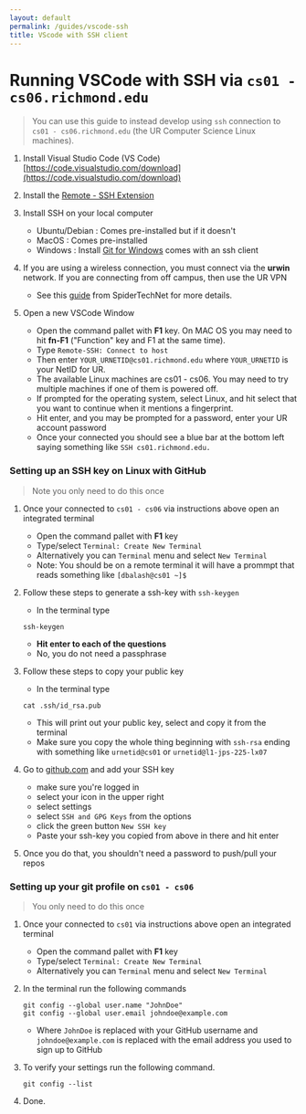 ```yaml
---
layout: default
permalink: /guides/vscode-ssh
title: VScode with SSH client
---
```


# Running VSCode with SSH via `cs01 - cs06.richmond.edu`

> You can use this guide to instead develop using `ssh` connection to `cs01 - cs06.richmond.edu` (the UR Computer Science Linux machines). 
>

1. Install Visual Studio Code (VS Code)
[https://code.visualstudio.com/download](https://code.visualstudio.com/download)

2. Install the [Remote - SSH Extension](https://marketplace.visualstudio.com/items?itemName=ms-vscode-remote.remote-ssh)

3. Install SSH on your local computer
   - Ubuntu/Debian : Comes pre-installed but if it doesn't
   - MacOS : Comes pre-installed
   - Windows : Install [Git for Windows](https://git-scm.com/download/win) comes with an ssh client

4. If you are using a wireless connection, you must connect via the **urwin** network.
   If you are connecting from off campus, then use the UR VPN
   - See this [guide](https://spidertechnet.richmond.edu/TDClient/1955/Portal/KB/ArticleDet?ID=93543) from SpiderTechNet for more details.

5. Open a new VSCode Window
   - Open the command pallet with **F1** key. On MAC OS you may need to hit **fn-F1** ("Function" key and F1 at the same time). 
   - Type `Remote-SSH: Connect to host`
   - Then enter `YOUR_URNETID@cs01.richmond.edu` where `YOUR_URNETID` is your NetID for UR. 
   - The available Linux machines are cs01 - cs06.  You may need to try multiple machines if one of them is powered off.
   - If prompted for the operating system, select Linux, and hit select that you want to continue when it mentions a fingerprint.
   - Hit enter, and you may be prompted for a password, enter your UR account password
   - Once your connected you should see a blue bar at the bottom left saying something like `SSH cs01.richmond.edu.`



### Setting up an SSH key on Linux with GitHub

> Note you only need to do this once

1. Once your connected to `cs01 - cs06` via instructions above open an integrated terminal
   - Open the command pallet with **F1** key
   - Type/select `Terminal: Create New Terminal` 
   - Alternatively you can `Terminal` menu and select `New Terminal`
   - Note:  You should be on a remote terminal it will have a prommpt that reads something like `[dbalash@cs01 ~]$`

2. Follow these steps to generate a ssh-key with `ssh-keygen`
   - In the terminal type
   ```
   ssh-keygen
   ```
   - **Hit enter to each of the questions**
   - No, you do not need a passphrase

3. Follow these steps to copy your public key
   - In the terminal type
   ```
   cat .ssh/id_rsa.pub
   ```
   - This will print out your public key, select and copy it from the terminal
   - Make sure you copy the whole thing beginning with `ssh-rsa` ending with something like `urnetid@cs01` or `urnetid@l1-jps-225-lx07`
  
4. Go to [github.com](github.com) and add your SSH key
   - make sure you're logged in
   - select your icon in the upper right
   - select settings
   - select `SSH and GPG Keys` from the options
   - click the green button `New SSH key`
   - Paste your ssh-key you copied from above in there and hit enter
   
5. Once you do that, you shouldn't need a password to push/pull your repos

### Setting up your git profile on `cs01 - cs06`

> You only need to do this once
   
1. Once your connected to `cs01` via instructions above open an integrated terminal
   - Open the command pallet with **F1** key
   - Type/select `Terminal: Create New Terminal` 
   - Alternatively you can `Terminal` menu and select `New Terminal`
2. In the terminal run the following commands
   ```
   git config --global user.name "JohnDoe"
   git config --global user.email johndoe@example.com
   ```
   - Where `JohnDoe` is replaced with your GitHub username and `johndoe@example.com` is replaced with the email address you used to sign up to GitHub

3. To verify your settings run the following command.
   ```
   git config --list
   ```
4. Done.






